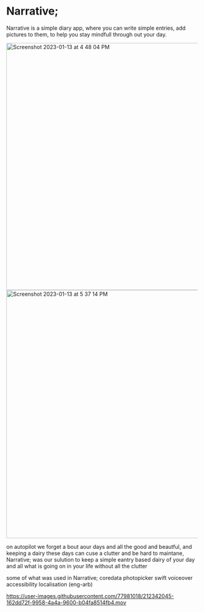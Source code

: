 # Narrative;
Narrative is a simple diary app, where you can write simple entries, add pictures to them, to help you stay mindfull through out your day.

<img width="651" alt="Screenshot 2023-01-13 at 4 48 04 PM" src="https://user-images.githubusercontent.com/77981018/212342250-713f3a64-e6e9-4874-8b06-6221b986d9ef.png">
<img width="654" alt="Screenshot 2023-01-13 at 5 37 14 PM" src="https://user-images.githubusercontent.com/77981018/212345820-f3a80c3b-ce99-43b7-bc1b-3dd73d685613.png">

on autopilot we forget a bout aour days and all the good and beautful, and keeping a dairy these days can cuse a clutter and be hard to maintane, 
Narrative; was our sulution to keep a simple eantry based dairy of your day and all what is going on in your life without all the clutter 

some of what was used in Narrative;
coredata
photopicker
swift voiceover accessibility
localisation (eng-arb)


https://user-images.githubusercontent.com/77981018/212342045-162dd72f-9958-4a4a-9600-b04fa8514fb4.mov


